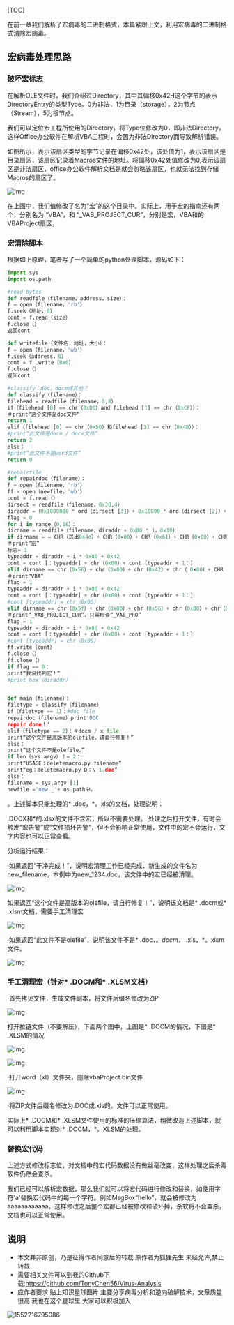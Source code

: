 [TOC]

在前一章我们解析了宏病毒的二进制格式，本篇紧跟上文，利用宏病毒的二进制格式清除宏病毒。

## 宏病毒处理思路

### 破坏宏标志

在解析OLE文件时，我们介绍过Directory，其中其偏移0x42H这个字节的表示DirectoryEntry的类型Type。0为非法，1为目录（storage），2为节点（Stream），5为根节点。


我们可以定位宏工程所使用的Directory，将Type位修改为0，即非法Directory，这样Office办公软件在解析VBA工程时，会因为非法Directory而导致解析错误。


如图所示，表示该扇区类型的字节记录在偏移0x42处，该处值为1，表示该扇区是目录扇区，该扇区记录着Macros文件的地址。将偏移0x42处值修改为0,表示该扇区是非法扇区，office办公软件解析文档是就会忽略该扇区，也就无法找到存储Macros的扇区了。

![img](https://file.zsxq.com/26c/c4/6cc48b1c754af77be4d036ad9b134b5c2e60fab5ae22ae1a339836663bb5a7fd)

在上图中，我们值修改了名为“宏”的这个目录中。实际上，用于宏的指南还有两个，分别名为 “VBA”，和 “_VAB_PROJECT_CUR”，分别是宏，VBA和的VBAProject扇区，

### 宏清除脚本

根据如上原理，笔者写了一个简单的python处理脚本，源码如下：

```python
import sys 
import os.path 

#read bytes 
def readfile（filename，address，size）：
f = open（filename，'rb'）
f.seek（地址，0）
cont = f.read（size）
f.close（）
返回cont 

def writefile（文件名，地址，大小）：
f = open（filename，'wb'）
f.seek（address，0）
cont = f .write（0x0）
f.close（）
返回cont 

#classify：doc，docm或其他？
def classify（filename）：
filehead = readfile（filename，0,8）
if（filehead [0] == chr（0xD0）and filehead [1] == chr（0xCF））：
＃print“这个文件是doc文件“ 
return 1 
elif（filehead [0] == chr（0x50）和filehead [1] == chr（0x4B））：
#print“此文件是docm / docx文件” 
return 2 
else：
#print“此文件不是word文件” 
return 0 

#repairfile 
def repairdoc（filename）：
f = open（filename，'rb'）
ff = open（newfile，'wb'）
cont = f.read（）
dirsect = readfile（filename，0x30,4）
diraddr =（0x1000000 * ord（dirsect [3]）+ 0x10000 * ord（dirsect [2]）+ 0x100 * ord（dirsect [1]）+ ord（dirsect [0]）+ 1）* 0x200 
flag = 0 
for i in range（0,16）：
dirname = readfile（filename，diraddr + 0x80 * i，0x10）
if dirname = = CHR（送出0x4d）+ CHR（0×00）+ CHR（0x61）+ CHR（0×00）+ CHR（0x63）+ CHR（0×00）+ CHR（0x72）+ CHR（0×00）+ CHR（0x6f）+ CHR（0×00） + chr（0x73）+ chr（0x00）+ chr（0x00）+ chr（0x00）+ chr（0x00）+ chr（0x00）：
＃print“宏” 
标志= 1
typeaddr = diraddr + i * 0x80 + 0x42 
cont = cont [：typeaddr] + chr（0x00）+ cont [typeaddr + 1：] 
elif dirname == chr（0x56）+ chr（0x00）+ chr（0x42）+ chr（ 0×00）+ CHR（0×41）+ CHR（0×00）+ CHR（0×00）+ CHR（0×00）+ CHR（0×00）+ CHR（0×00）+ CHR（0×00）+ CHR（0×00）+ CHR（0×00）+ CHR（ 0x00）+ chr（0x00）+ chr（0x00）：
＃print“VBA” 
flag = 1 
typeaddr = diraddr + i * 0x80 + 0x42 
cont = cont [：typeaddr] + chr（0x00）+ cont [typeaddr + 1：] 
#cont [typeaddr] = chr（0x00）
elif dirname == chr（0x5f）+ chr（0x00）+ chr（0x56）+ chr（0x00）+ chr（0x42）+ chr（0x00）+ chr（0x41）+ chr （0x00）+ chr（0x5f）+ chr（0x00）+ chr（0x50）+ chr（0x00）+ chr（0x52）+ chr（0x00）+ chr（0x4F）+ chr（0x00）：
＃print“_VAB_PROJECT_CUR”，只需检查“_VAB_PRO” 
flag = 1 
typeaddr = diraddr + i * 0x80 + 0x42 
cont = cont [：typeaddr] + chr（0x00）+ cont [typeaddr + 1：]
#cont [typeaddr] = chr（0x00）
ff.write（cont）
f.close（）
ff.close（）
if flag == 0：
print“我没找到宏！” 
#print hex（diraddr）


def main（filename）：
filetype = classify（filename）
if（filetype == 1）：#doc file 
repairdoc（filename）print'DOC 
repair done！' 
elif（filetype == 2）：＃docm / x file 
print“这个文件是高版本的olefile，请自行修复！” 
else：
print“这个文件不是olefile。” 
if len（sys.argv）！= 2：
print“USAGE：deletemacro.py filename” 
print“eg：deletemacro.py D：\ 1.doc” 
else：
filename = sys.argv [1] 
newfile ='new _'+ os.path中。
```

。上述脚本只能处理的* .doc，*。xls的文档，处理说明：

.DOCX和*的.xlsx的文件不含宏，所以不需要处理。
处理之后打开文件，有时会触发“宏告警”或“文件损坏告警”，但不会影响正常使用，文件中的宏不会运行，文字内容也可以正常查看。

分析运行结果：

​    ·如果返回“干净完成！”，说明宏清理工作已经完成，新生成的文件名为new_filename，本例中为new_1234.doc，该文件中的宏已经被清理。

![img](https://file.zsxq.com/229/67/29679ba0a2926de5db6a60588b152fc9f3fdea4b218297d5e551ffe2ea9d461a)

如果返回“这个文件是高版本的olefile，请自行修复！”，说明该文档是* .docm或* .xlsm文档，需要手工清理宏

![img](https://file.zsxq.com/262/9e/629e5cb881c1ec9dcce9b00f14572d1bccc85a06b771cd34feb17539d9a5d887)

 ·如果返回“此文件不是olefile”，说明该文件不是* .doc，*。docm，* .xls，*。xlsm文件。

![img](https://file.zsxq.com/25f/84/5f842438a169a60c0b9a639cc350299a4b7d35aca0fca80f28d59f0b2a04dbe4)

### 手工清理宏（针对* .DOCM和* .XLSM文档）

·首先拷贝文件，生成文件副本，将文件后缀名修改为ZIP

![img](https://file.zsxq.com/20e/d4/0ed419c89b8267c4ab5b7f24d1b5fb0cf96b88d0ef5234433d5320bd30406a47)

打开拉链文件（不要解压），下面两个图中，上图是* .DOCM的情况，下图是* .XLSM的情况

![img](https://file.zsxq.com/21e/10/1e100eb4773becc3a1e6fd0d65dbb7bf68d4b8a8ff648d869a3ace0a670c32a4)

![img](https://file.zsxq.com/2fc/4d/fc4d132a5b53012c8f4f332ac5adfaa5715d431764b8ddf5851055e7ad9c52fb)

·打开word（xl）文件夹，删除vbaProject.bin文件

![img](https://file.zsxq.com/201/11/0111c9e5404d9220677c91f0a96961f632e51a7c6f7ecdeebfc0f29222eab80a)

·将ZIP文件后缀名修改为.DOC或.xls的。文件可以正常使用。

实际上* .DOCM和* .XLSM文件使用的标准的压缩算法，稍微改造上述脚本，就可以利用脚本实现对* .DOCM，*。XLSM的处理。

### 替换宏代码

上述方式修改标志位，对文档中的宏代码数据没有做丝毫改变，这样处理之后杀毒软件仍然会查杀。

我们已经可以解析宏数据，那么我们就可以将宏代码进行修改和替换，如使用字符'a'替换宏代码中的每一个字符。例如MsgBox“hello”，就会被修改为aaaaaaaaaaaa。这样修改之后整个宏都已经被修改和破坏掉，杀软将不会查杀，文档也可以正常使用。

## 说明

- 本文并非原创，乃是征得作者同意后的转载 原作者为狐狸先生 未经允许,禁止转载
- 需要相关文件可以到我的Github下载:https://github.com/TonyChen56/Virus-Analysis
- 应作者要求 贴上知识星球图片 主要分享病毒分析和逆向破解技术，文章质量很高 我也在这个星球里 大家可以积极加入

![1552216795086](assets/1552216795086.png)